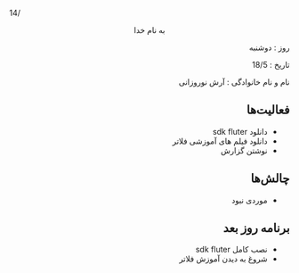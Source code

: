 14/<div dir="rtl" align="center">
به نام خدا
</div>
<div dir="rtl" align="right">
روز : دوشنبه

تاریخ : 18/5

نام و نام خانوادگی : آرش نوروزانی

## فعالیت‌ها
* دانلود sdk fluter
* دانلود فیلم های آموزشی فلاتر
* نوشتن گزارش
## چالش‌ها
* موردی نبود
## برنامه روز بعد
* نصب کامل sdk fluter
* شروغ به دیدن آموزش فلاتر
</div>
